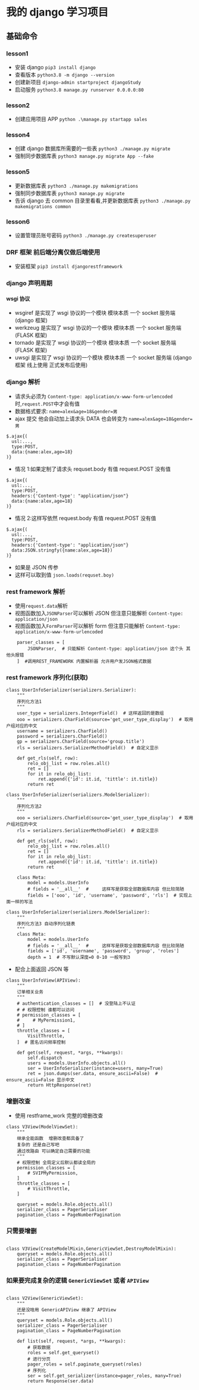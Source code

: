# 我的 django 学习项目

## 基础命令

### lesson1

- 安装 django `pip3 install django`
- 查看版本 `python3.8 -m django --version`
- 创建新项目 `django-admin startproject djangoStudy`
- 启动服务 `python3.8 manage.py runserver 0.0.0.0:80`

### lesson2

- 创建应用项目 APP `python .\manage.py startapp sales`

### lesson4

- 创建 django 数据库所需要的一些表 `python3 ./manage.py migrate`
- 强制同步数据库表 `python3 manage.py migrate App --fake`

### lesson5

- 更新数据库表 `python3 ./manage.py makemigrations`
- 强制同步数据库表 `python3 manage.py migrate`
- 告诉 django 去 common 目录里看看,并更新数据库表 `python3 ./manage.py makemigrations common`

### lesson6

- 设置管理员账号密码 `python3 ./manage.py createsuperuser`

### DRF 框架 前后端分离仅做后端使用

- 安装框架 `pip3 install djangorestframework`

### django 声明周期

#### wsgi 协议

- wsgiref 是实现了 wsgi 协议的一个模块 模块本质 一个 socket 服务端 (django 框架)
- werkzeug 是实现了 wsgi 协议的一个模块 模块本质 一个 socket 服务端 (FLASK 框架)
- tornado 是实现了 wsgi 协议的一个模块 模块本质 一个 socket 服务端 (FLASK 框架)
- uwsgi 是实现了 wsgi 协议的一个模块 模块本质 一个 socket 服务端 (django 框架 线上使用 正式发布后使用)

### django 解析

- 请求头必须为 `Content-type: application/x-www-form-urlencoded` 时,`request.POST`中才会有值
- 数据格式要求: `name=alex&age=18&gender=男`
- ajax 提交 他会自动加上请求头 DATA 也会转变为 `name=alex&age=18&gender=男`

```
$.ajax{(
  usl:...,
  type:POST,
  data:{name:alex,age=18}
)}
```

- 情况 1:如果定制了请求头 requset.body 有值 request.POST 没有值

```
$.ajax{(
  usl:...,
  type:POST,
  headers:{'Content-type': "application/json"}
  data:{name:alex,age=18}
)}
```

- 情况 2:这样写依然 request.body 有值 request.POST 没有值

```
$.ajax{(
  usl:...,
  type:POST,
  headers:{'Content-type': "application/json"}
  data:JSON.stringfy({name:alex,age=18})
)}
```

- 如果是 JSON 传参
- 这样可以取到值 `json.loads(requset.boy)`

### rest framework 解析

- 使用`request.data`解析
- 视图函数加入`JSONParser`可以解析 JSON 但注意只能解析 `Content-type: application/json`
- 视图函数加入`FormParser`可以解析 form 但注意只能解析 `Content-type: application/x-www-form-urlencoded`

```
    parser_classes = [
        JSONParser,  # 只能解析 Content-type: application/json 这个头 其他头报错
    ]  #调用REST_FRAMEWORK 内置解析器 允许用户发JSON格式数据
```

### rest framework 序列化(获取)

```
class UserInfoSerializer(serializers.Serializer):
    """
    序列化方法1
    """
    user_type = serializers.IntegerField()  # 这样返回的是数组
    ooo = serializers.CharField(source='get_user_type_display')  # 取用户组对应的中文
    username = serializers.CharField()
    password = serializers.CharField()
    gp = serializers.CharField(source='group.title')
    rls = serializers.SerializerMethodField()  # 自定义显示

    def get_rls(self, row):
        relo_obj_list = row.roles.all()
        ret = []
        for it in relo_obj_list:
            ret.append({'id': it.id, 'tittle': it.title})
        return ret
```

```
class UserInfoSerializer(serializers.ModelSerializer):
    """
    序列化方法2
    """
    ooo = serializers.CharField(source='get_user_type_display')  # 取用户组对应的中文
    rls = serializers.SerializerMethodField()  # 自定义显示

    def get_rls(self, row):
        relo_obj_list = row.roles.all()
        ret = []
        for it in relo_obj_list:
            ret.append({'id': it.id, 'tittle': it.title})
        return ret

    class Meta:
        model = models.UserInfo
        # fields = '__all__'  #     这样写是获取全部数据库内容 但比较简陋
        fields = ['ooo', 'id', 'username', 'password', 'rls']  # 实现上面一样的写法
```

```
class UserInfoSerializer(serializers.ModelSerializer):
    """
    序列化方法3 自动序列化链表
    """
    class Meta:
        model = models.UserInfo
        # fields = '__all__'  #     这样写是获取全部数据库内容 但比较简陋
        fields = ['id', 'username', 'password', 'group', 'roles']
        depth = 1  # 不写默认深度=0 0-10 一般写到3

```

- 配合上面返回 JSON 等

```
class UserInfoView(APIView):
    """
    订单相关业务
    """
    # authentication_classes = []  # 没登陆上不认证
    # # 权限控制 谁都可以访问
    # permission_classes = [
    #     # MyPermission1,
    # ]
    throttle_classes = [
        VisitThrottle,
    ]  # 匿名访问频率控制

    def get(self, request, *args, **kwargs):
        self.dispatch
        users = models.UserInfo.objects.all()
        ser = UserInfoSerializer(instance=users, many=True)
        ret = json.dumps(ser.data, ensure_ascii=False)  # ensure_ascii=False 显示中文
        return HttpResponse(ret)
```

### 增删改查

- 使用 restframe_work 完整的增删改查

```
class V3View(ModelViewSet):
    """
    继承全能函数  增删改查都具备了
    复杂的 还是自己写吧
    通过改路由 可以确定自己需要的功能
    """
    # 权限控制 全局定义后默认都读全局的
    permission_classes = [
        # SVIPMyPermission,
    ]
    throttle_classes = [
        # VisitThrottle,
    ]

    queryset = models.Role.objects.all()
    serializer_class = PagerSerialiser
    pagination_class = PageNumberPagination
```

### 只需要增删

```

class V3View(CreateModelMixin,GenericViewSet,DestroyModelMixin):
    queryset = models.Role.objects.all()
    serializer_class = PagerSerialiser
    pagination_class = PageNumberPagination
```

### 如果要完成复杂的逻辑 `GenericViewSet` 或者 `APIView`

```

class V2View(GenericViewSet):
    """
    还是没啥用 GenericAPIView 继承了 APIView
    """
    queryset = models.Role.objects.all()
    serializer_class = PagerSerialiser
    pagination_class = PageNumberPagination

    def list(self, request, *args, **kwargs):
        # 获取数据
        roles = self.get_queryset()
        # 进行分页
        pager_roles = self.paginate_queryset(roles)
        # 序列化
        ser = self.get_serializer(instance=pager_roles, many=True)
        return Response(ser.data)

```
